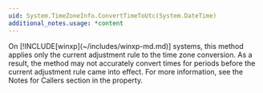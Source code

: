 ```yaml
---
uid: System.TimeZoneInfo.ConvertTimeToUtc(System.DateTime)
additional_notes.usage: *content
---
```


<p>On [!INCLUDE[winxp](~/includes/winxp-md.md)] systems, this method applies only the current adjustment rule to the time zone conversion. As a result, the method may not accurately convert times for periods before the current adjustment rule came into effect. For more information, see the Notes for Callers section in the <xref href="System.TimeZoneInfo.Local"></xref> property.</p>


